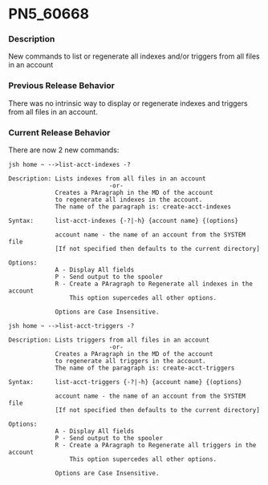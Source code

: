# PN5_60668

<PageHeader />

### Description

New commands to list or regenerate all indexes and/or triggers from all files in an account



### Previous Release Behavior

There was no intrinsic way to display or regenerate indexes and triggers from all files in an account.



### Current Release Behavior

There are now 2 new commands:

```
jsh home ~ -->list-acct-indexes -?

Description: Lists indexes from all files in an account
                            -or-
             Creates a PAragraph in the MD of the account
             to regenerate all indexes in the account.
             The name of the paragraph is: create-acct-indexes

Syntax:      list-acct-indexes {-?|-h} {account name} {(options}

             account name - the name of an account from the SYSTEM file
             [If not specified then defaults to the current directory]

Options:
             A - Display All fields
             P - Send output to the spooler
             R - Create a PAragraph to Regenerate all indexes in the account
                 This option supercedes all other options.

             Options are Case Insensitive.
```

```
jsh home ~ -->list-acct-triggers -?

Description: Lists triggers from all files in an account
                            -or-
             Creates a PAragraph in the MD of the account
             to regenerate all triggers in the account.
             The name of the paragraph is: create-acct-triggers

Syntax:      list-acct-triggers {-?|-h} {account name} {(options}

             account name - the name of an account from the SYSTEM file
             [If not specified then defaults to the current directory]

Options:
             A - Display All fields
             P - Send output to the spooler
             R - Create a PAragraph to Regenerate all triggers in the account
                 This option supercedes all other options.

             Options are Case Insensitive.
```
